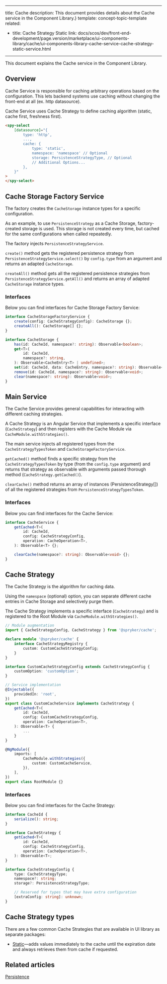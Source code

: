   
---
title: Cache
description: This document provides details about the Cache service in the Component Library.}
template: concept-topic-template
related:
  - title: Cache Strategy Static
    link: docs/scos/dev/front-end-development/page.version/marketplace/ui-components-library/cache/ui-components-library-cache-service-cache-strategy-static-service.html
---

This document explains the Cache service in the Component Library.

## Overview

Cache Service is responsible for caching arbitrary operations based on the configuration.
This lets backend systems use caching without changing the front-end at all (ex. http datasource).

Cache Service uses Cache Strategy to define caching algorithm (static, cache first, freshness first).

```html
<spy-select
    [datasource]="{
        type: 'http',
        ...,
        cache: {
            type: 'static',
            namespace: 'namespace' // Optional
            storage: PersistenceStrategyType, // Optional
            // Additional Options...
        },
    }"
>
</spy-select>
```

## Cache Storage Factory Service

The factory creates the `CacheStorage` instance types for a specific configuration.

As an example, to use `PersistenceStrategy` as a Cache Storage, factory-created storage is used.
This storage is not created every time, but cached for the same configurations when called repeatedly.

The factory injects `PersistenceStrategyService`.

`create()` method gets the registered persistence strategy from `PersistenceStrategyService.select()` by `config.type` from an argument and returns an adapted `CacheStorage`.

`createAll()` method gets all the registered persistence strategies from `PersistenceStrategyService.getAll()` and returns an array of adapted `CacheStorage` instance types.

### Interfaces

Below you can find interfaces for Cache Storage Factory Service:

```ts
interface CacheStorageFactoryService {
    create(config: CacheStrategyConfig): CacheStorage {};
    createAll(): CacheStorage[] {};
}

interface CacheStorage {
    has(id: CacheId, namespace?: string): Observable<boolean>;
    get<T>(
        id: CacheId,
        namespace?: string,
    ): Observable<CacheEntry<T> | undefined>;
    set(id: CacheId, data: CacheEntry, namespace?: string): Observable<void>;
    remove(id: CacheId, namespace?: string): Observable<void>;
    clear(namespace?: string): Observable<void>;
}
```

## Main Service

The Cache Service provides general capabilities for interacting with different caching strategies.

A Cache Strategy is an Angular Service that implements a specific interface (`CacheStrategy`) and then registers with the Cache Module via `CacheModule.withStrategies()`.

The main service injects all registered types from the `CacheStrategyTypesToken` and `CacheStorageFactoryService`.

`getCached()` method finds a specific strategy from the `CacheStrategyTypesToken` by type (from the `config.type` argument) and returns that strategy as observable with arguments passed thorough method (`CacheStrategy.getCached()`).

`clearCache()` method returns an array of instances (PersistenceStrategy[]) of all the registered strategies from `PersistenceStrategyTypesToken`.

### Interfaces

Below you can find interfaces for the Cache Service:

```ts
interface CacheService {
    getCached<T>(
        id: CacheId,
        config: CacheStrategyConfig,
        operation: CacheOperation<T>,
    ): Observable<T> {};

    clearCache(namespace?: string): Observable<void> {};
}
```

## Cache Strategy

The Cache Strategy is the algorithm for caching data.

Using the `namespace` (optional) option, you can separate different cache entries in Cache Storage and selectively purge them.

The Cache Strategy implements a specific interface (`CacheStrategy`) and is registered to the Root Module via `CacheModule.withStrategies()`.

```ts
// Module augmentation
import { CacheStrategyConfig, CacheStrategy } from '@spryker/cache';

declare module '@spryker/cache' {
    interface CacheStrategyRegistry {
        custom: CustomCacheStrategyConfig;
    }
}

interface CustomCacheStrategyConfig extends CacheStrategyConfig {
    customOption: 'customOption';
}

// Service implementation
@Injectable({
    providedIn: 'root',
})
export class CustomCacheService implements CacheStrategy {
    getCached<T>(
        id: CacheId,
        config: CustomCacheStrategyConfig,
        operation: CacheOperation<T>,
    ): Observable<T> {
        ...
    }
}

@NgModule({
    imports: [
        CacheModule.withStrategies({
            custom: CustomCacheService,
        }),
    ],
})
export class RootModule {}
```

### Interfaces

Below you can find interfaces for the Cache Strategy:

```ts
interface CacheId {
    serialize(): string;
}

interface CacheStrategy {
    getCached<T>(
        id: CacheId,
        config: CacheStrategyConfig,
        operation: CacheOperation<T>,
    ): Observable<T>;
}

interface CacheStrategyConfig {
    type: CacheStrategyType;
    namespace?: string;
    storage?: PersistenceStrategyType;

    // Reserved for types that may have extra configuration
    [extraConfig: string]: unknown;
}
```

## Cache Strategy types

There are a few common Cache Strategies that are available in UI library as separate packages:

- [Static](/docs/scos/dev/front-end-development/{{page.version}}/marketplace/ui-components-library/cache/ui-components-library-cache-service-cache-strategy-static-service.html)—adds values immediately to the
cache until the expiration date and always retrieves them from cache if requested.

## Related articles

[Persistence](/docs/scos/dev/front-end-development/{{page.version}}/marketplace/ui-components-library/persistence/persistence.html)
